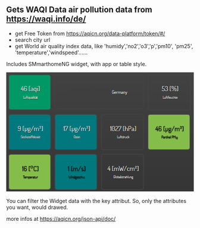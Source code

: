 ## Gets WAQI Data air pollution data from https://waqi.info/de/
  * get Free Token from https://aqicn.org/data-platform/token/#/
  * search city url
  * get World air quality index data, like 'humidy','no2','o3','p','pm10', 'pm25', 'temperature','windspeed'......

Includes SMmarthomeNG widget, with app or table style.
<p align="center">
 <img src="https://raw.githubusercontent.com/Bonze255/smarthomeNG_plugins/master/waqi/widget.png"/>
</p>
You can filter the Widget data with the key attribut. So, only the attributes you want, would drawed.

more infos at https://aqicn.org/json-api/doc/
